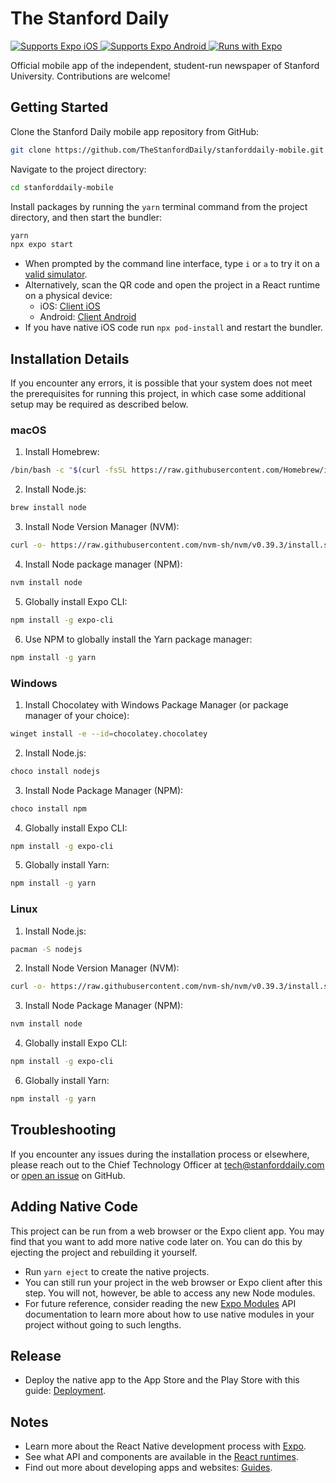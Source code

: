 # The Stanford Daily

<p>
  <!-- iOS -->
  <a href="https://apps.apple.com/us/app/stanford-daily/id1341270063">
    <img alt="Supports Expo iOS" longdesc="Supports Expo iOS" src="https://img.shields.io/badge/iOS-4630EB.svg?style=flat&logo=APPLE&labelColor=999999&logoColor=fff" />
  </a>
  <!-- Android -->
  <a href="https://play.google.com/store/apps/details?id=com.Stanford.Daily.App&hl=en_US&gl=US">
    <img alt="Supports Expo Android" longdesc="Supports Expo Android" src="https://img.shields.io/badge/Android-4630EB.svg?style=flat&logo=ANDROID&labelColor=A4C639&logoColor=fff" />
  </a>
  <!-- Runs with Expo -->
  <a href="https://github.com/expo/expo">
    <img alt="Runs with Expo" longdesc="Runs with Expo" src="https://img.shields.io/badge/Runs%20with%20Expo-000.svg?style=flat&logo=EXPO&labelColor=ffffff&logoColor=000)">
  </a>
</p>

Official mobile app of the independent, student-run newspaper of Stanford University. Contributions are welcome!

## Getting Started

Clone the Stanford Daily mobile app repository from GitHub:
```bash
git clone https://github.com/TheStanfordDaily/stanforddaily-mobile.git
```
Navigate to the project directory:
```bash
cd stanforddaily-mobile
```

Install packages by running the `yarn` terminal command from the project directory, and then start the bundler:
```bash
yarn
npx expo start
```

- When prompted by the command line interface, type `i` or `a` to try it on a [valid simulator](https://reactnative.dev/docs/environment-setup).
- Alternatively, scan the QR code and open the project in a React runtime on a physical device:
  - iOS: [Client iOS](https://itunes.apple.com/app/apple-store/id982107779)
  - Android: [Client Android](https://play.google.com/store/apps/details?id=host.exp.exponent&referrer=blankexample)
- If you have native iOS code run `npx pod-install` and restart the bundler.

## Installation Details

If you encounter any errors, it is possible that your system does not meet the prerequisites for running this project, in which case some additional setup may be required as described below.

### macOS

1. Install Homebrew:
```bash
/bin/bash -c "$(curl -fsSL https://raw.githubusercontent.com/Homebrew/install/master/install.sh)"
```
2. Install Node.js:
```bash
brew install node
```
3. Install Node Version Manager (NVM):
```bash
curl -o- https://raw.githubusercontent.com/nvm-sh/nvm/v0.39.3/install.sh | bash
```
4. Install Node package manager (NPM):
```bash
nvm install node
```
5. Globally install Expo CLI:
```bash
npm install -g expo-cli
```
6. Use NPM to globally install the Yarn package manager:
```bash
npm install -g yarn
```

### Windows

1. Install Chocolatey with Windows Package Manager (or package manager of your choice):
```bash
winget install -e --id=chocolatey.chocolatey
```
2. Install Node.js:
```bash
choco install nodejs
```
3. Install Node Package Manager (NPM):
```bash
choco install npm
```
4. Globally install Expo CLI:
```bash
npm install -g expo-cli
```
5. Globally install Yarn:
```bash
npm install -g yarn
```

### Linux

1. Install Node.js:
```bash
pacman -S nodejs
```
2. Install Node Version Manager (NVM):
```bash
curl -o- https://raw.githubusercontent.com/nvm-sh/nvm/v0.39.3/install.sh | bash
```
3. Install Node Package Manager (NPM):
```bash
nvm install node
```
4. Globally install Expo CLI:
```bash
npm install -g expo-cli
```
6. Globally install Yarn:
```bash
npm install -g yarn
```

## Troubleshooting

If you encounter any issues during the installation process or elsewhere, please reach out to the Chief Technology Officer at [tech@stanforddaily.com](mailto:tech@stanforddaily.com) or [open an issue](https://github.com/TheStanfordDaily/stanforddaily-mobile/issues) on GitHub.

## Adding Native Code

This project can be run from a web browser or the Expo client app. You may find that you want to add more native code later on. You can do this by ejecting the project and rebuilding it yourself.

- Run `yarn eject` to create the native projects.
- You can still run your project in the web browser or Expo client after this step. You will not, however, be able to access any new Node modules.
- For future reference, consider reading the new [Expo Modules](https://docs.expo.dev/modules/module-api/) API documentation to learn more about how to use native modules in your project without going to such lengths.

## Release

- Deploy the native app to the App Store and the Play Store with this guide: [Deployment](https://docs.expo.io/distribution/app-stores/).

## Notes

- Learn more about the React Native development process with [Expo](https://expo.dev/).
- See what API and components are available in the [React runtimes](https://docs.expo.io/versions/latest/).
- Find out more about developing apps and websites: [Guides](https://docs.expo.io/guides/).
